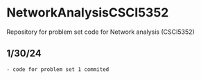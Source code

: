 # NetworkAnalysisCSCI5352
Repository for problem set code for Network analysis (CSCI5352)
## 1/30/24
    - code for problem set 1 commited 